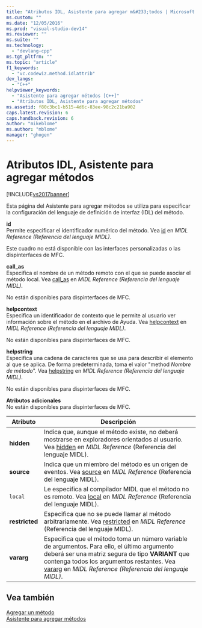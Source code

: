 ```yaml
---
title: "Atributos IDL, Asistente para agregar m&#233;todos | Microsoft Docs"
ms.custom: ""
ms.date: "12/05/2016"
ms.prod: "visual-studio-dev14"
ms.reviewer: ""
ms.suite: ""
ms.technology: 
  - "devlang-cpp"
ms.tgt_pltfrm: ""
ms.topic: "article"
f1_keywords: 
  - "vc.codewiz.method.idlattrib"
dev_langs: 
  - "C++"
helpviewer_keywords: 
  - "Asistente para agregar métodos [C++]"
  - "Atributos IDL, Asistente para agregar métodos"
ms.assetid: f80c3bc1-b515-4d6c-83ee-98c2c21ba902
caps.latest.revision: 6
caps.handback.revision: 6
author: "mikeblome"
ms.author: "mblome"
manager: "ghogen"
---
```

# Atributos IDL, Asistente para agregar m&#233;todos
[!INCLUDE[vs2017banner](../assembler/inline/includes/vs2017banner.md)]

Esta página del Asistente para agregar métodos se utiliza para especificar la configuración del lenguaje de definición de interfaz \(IDL\) del método.  
  
 **id**  
 Permite especificar el identificador numérico del método.  Vea [id](http://msdn.microsoft.com/library/windows/desktop/aa367040) en *MIDL Reference \(*Referencia del lenguaje MIDL*\)*.  
  
 Este cuadro no está disponible con las interfaces personalizadas o las dispinterfaces de MFC.  
  
 **call\_as**  
 Especifica el nombre de un método remoto con el que se puede asociar el método local.  Vea [call\_as](http://msdn.microsoft.com/library/windows/desktop/aa366748) en *MIDL Reference \(*Referencia del lenguaje MIDL*\)*.  
  
 No están disponibles para dispinterfaces de MFC.  
  
 **helpcontext**  
 Especifica un identificador de contexto que le permite al usuario ver información sobre el método en el archivo de Ayuda.  Vea [helpcontext](http://msdn.microsoft.com/library/windows/desktop/aa366851) en *MIDL Reference \(*Referencia del lenguaje MIDL*\)*.  
  
 No están disponibles para dispinterfaces de MFC.  
  
 **helpstring**  
 Especifica una cadena de caracteres que se usa para describir el elemento al que se aplica.  De forma predeterminada, toma el valor "method *Nombre de método*". Vea [helpstring](http://msdn.microsoft.com/library/windows/desktop/aa366856) en *MIDL Reference \(*Referencia del lenguaje MIDL*\)*.  
  
 No están disponibles para dispinterfaces de MFC.  
  
 **Atributos adicionales**  
 No están disponibles para dispinterfaces de MFC.  
  
|Atributo|Descripción|  
|--------------|-----------------|  
|**hidden**|Indica que, aunque el método existe, no deberá mostrarse en exploradores orientados al usuario.  Vea [hidden](http://msdn.microsoft.com/library/windows/desktop/aa366861) en *MIDL Reference* \(Referencia del lenguaje MIDL\).|  
|**source**|Indica que un miembro del método es un origen de eventos.  Vea [source](http://msdn.microsoft.com/library/windows/desktop/aa367166) en *MIDL Reference* \(Referencia del lenguaje MIDL\).|  
|`local`|Le especifica al compilador MIDL que el método no es remoto.  Vea [local](http://msdn.microsoft.com/library/windows/desktop/aa367071) en *MIDL Reference* \(Referencia del lenguaje MIDL\).|  
|**restricted**|Especifica que no se puede llamar al método arbitrariamente.  Vea [restricted](http://msdn.microsoft.com/library/windows/desktop/aa367157) en *MIDL Reference* \(Referencia del lenguaje MIDL\).|  
|**vararg**|Especifica que el método toma un número variable de argumentos.  Para ello, el último argumento deberá ser una matriz segura de tipo **VARIANT** que contenga todos los argumentos restantes.  Vea [vararg](http://msdn.microsoft.com/library/windows/desktop/aa367304) en *MIDL Reference \(*Referencia del lenguaje MIDL*\)*.|  
  
## Vea también  
 [Agregar un método](../ide/adding-a-method-visual-cpp.md)   
 [Asistente para agregar métodos](../ide/add-method-wizard.md)